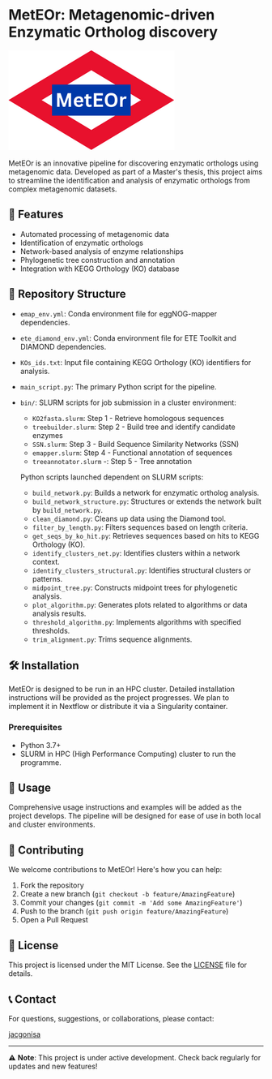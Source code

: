 # MetEOr: Metagenomic-driven Enzymatic Ortholog discovery

![MetEOr Logo](MetEOr_logo.png)

MetEOr is an innovative pipeline for discovering enzymatic orthologs using metagenomic data. Developed as part of a Master's thesis, this project aims to streamline the identification and analysis of enzymatic orthologs from complex metagenomic datasets.

## 🚀 Features

- Automated processing of metagenomic data
- Identification of enzymatic orthologs
- Network-based analysis of enzyme relationships
- Phylogenetic tree construction and annotation
- Integration with KEGG Orthology (KO) database

## 📁 Repository Structure
- `emap_env.yml`: Conda environment file for eggNOG-mapper dependencies.
- `ete_diamond_env.yml`: Conda environment file for ETE Toolkit and DIAMOND dependencies.
- `KOs_ids.txt`: Input file containing KEGG Orthology (KO) identifiers for analysis.
- `main_script.py`: The primary Python script for the pipeline.
- `bin/`:
  SLURM scripts for job submission in a cluster environment:

  - `KO2fasta.slurm`: Step 1 - Retrieve homologous sequences
  - `treebuilder.slurm`: Step 2 - Build tree and identify candidate enzymes
  - `SSN.slurm`: Step 3 - Build 	Sequence Similarity Networks (SSN)
  - `emapper.slurm`: Step 4 - Functional annotation of sequences
  - `treeannotator.slurm` -: Step 5 - Tree annotation
    
  Python scripts launched dependent on SLURM scripts:

  - `build_network.py`: Builds a network for enzymatic ortholog analysis.
  - `build_network_structure.py`: Structures or extends the network built by `build_network.py`.
  - `clean_diamond.py`: Cleans up data using the Diamond tool.
  - `filter_by_length.py`: Filters sequences based on length criteria.
  - `get_seqs_by_ko_hit.py`: Retrieves sequences based on hits to KEGG Orthology (KO).
  - `identify_clusters_net.py`: Identifies clusters within a network context.
  - `identify_clusters_structural.py`: Identifies structural clusters or patterns.
  - `midpoint_tree.py`: Constructs midpoint trees for phylogenetic analysis.
  - `plot_algorithm.py`: Generates plots related to algorithms or data analysis results.
  - `threshold_algorithm.py`: Implements algorithms with specified thresholds.
  - `trim_alignment.py`: Trims sequence alignments.

## 🛠️ Installation

MetEOr is designed to be run in an HPC cluster. Detailed installation instructions will be provided as the project progresses. We plan to implement it in Nextflow or distribute it via a Singularity container.

### Prerequisites

- Python 3.7+
- SLURM in HPC (High Performance Computing) cluster to run the programme.

## 📘 Usage

Comprehensive usage instructions and examples will be added as the project develops. The pipeline will be designed for ease of use in both local and cluster environments.

## 🤝 Contributing

We welcome contributions to MetEOr! Here's how you can help:

1. Fork the repository
2. Create a new branch (`git checkout -b feature/AmazingFeature`)
3. Commit your changes (`git commit -m 'Add some AmazingFeature'`)
4. Push to the branch (`git push origin feature/AmazingFeature`)
5. Open a Pull Request


## 📄 License

This project is licensed under the MIT License. See the [LICENSE](LICENSE) file for details.

## 📞 Contact

For questions, suggestions, or collaborations, please contact:

[jacgonisa](https://github.com/jacgonisa)

---

⚠️ **Note**: This project is under active development. Check back regularly for updates and new features!
